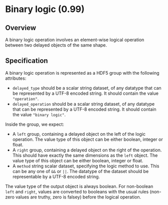 

# Binary logic (0.99)

## Overview

A binary logic operation involves an element-wise logical operation between two delayed objects of the same shape.

## Specification

A binary logic operation is represented as a HDF5 group with the following attributes:

- `delayed_type` should be a scalar string dataset, of any datatype that can be represented by a UTF-8 encoded string.
  It should contain the value `"operation"`.
- `delayed_operation` should be a scalar string dataset, of any datatype that can be represented by a UTF-8 encoded string.
  It should contain the value `"binary logic"`.

Inside the group, we expect:

- A `left` group, containing a delayed object on the left of the logic operation.
  The value type of this object can be either boolean, integer or float.
- A `right` group, containing a delayed object on the right of the operation.
  This should have exactly the same dimensions as the `left` object.
  The value type of this object can be either boolean, integer or float.
- A `method` string scalar dataset, specifying the logic method to use.
  This can be any one of `&&` or `||`.
  The datatype of the dataset should be representable by a UTF-8 encoded string.

The value type of the output object is always boolean.
For non-boolean `left` and `right`, values are converted to booleans with the usual rules (non-zero values are truthy, zero is falsey) before the logical operation.
